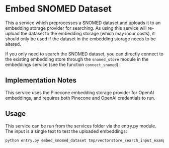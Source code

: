 # Embed SNOMED Dataset

This a service which preprocesses a SNOMED dataset and uploads it to an embedding storage provider for searching. As using this service will re-upload the dataset to the embedding storage (which may incur costs), it should only be used if the dataset in the embedding storage needs to be altered.

If you only need to search the SNOMED dataset, you can directly connect to the existing embedding store through the `snomed_store` module in the embeddings service (see the function `connect_snomed`).

## Implementation Notes

This service uses the Pinecone embedding storage provider for OpenAI embeddings, and requires both Pinecone and OpenAI credentials to run.

## Usage

This service can be run from the services folder via the entry.py module. The input is a single text to test the uploaded embeddings:

```bash
python entry.py embed_snomed_dataset tmp/vectorstore_search_input_example.json tmp/output_vectorstore.json
```
